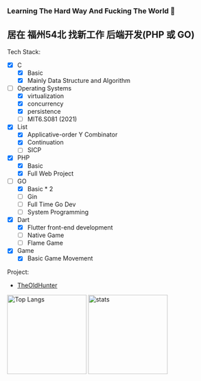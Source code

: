 ### Learning The Hard Way And Fucking The World 👋

## 居在 福州54北 找新工作 后端开发(PHP 或 GO)

Tech Stack:
- [x] C
  - [x] Basic
  - [x] Mainly Data Structure and Algorithm
- [ ] Operating Systems
  - [x] virtualization
  - [x] concurrency
  - [x] persistence
  - [ ] MIT6.S081 (2021)
- [x] List
  - [x] Applicative-order Y Combinator
  - [x] Continuation
  - [ ] SICP
- [x] PHP
  - [x] Basic
  - [x] Full Web Project
- [ ] GO
  - [x] Basic * 2
  - [ ] Gin
  - [ ] Full Time Go Dev
  - [ ] System Programming
- [x] Dart
  - [x] Flutter front-end development
  - [ ] Native Game
  - [ ] Flame Game
- [x] Game
  - [x] Basic Game Movement
     
Project:
  - [TheOldHunter](https://github.com/paranoidxc/TheOldHunter)


<img src="https://github-readme-stats.vercel.app/api/top-langs/?username=paranoidxc&layout=compact&langs_count=8&role=OWNER,COLLABORATOR" alt="Top Langs" height="185px"/> <img src="https://github-readme-stats.vercel.app/api?username=paranoidxc&count_private=true&show_icons=true&include_all_commits=true&role=OWNER,ORGANIZATION_MEMBER,COLLABORATOR" alt="stats" height="185px">

<!--
**paranoidxc/paranoidxc** is a ✨ _special_ ✨ repository because its `README.md` (this file) appears on your GitHub profile.

Here are some ideas to get you started:

- 🔭 I’m currently working on ...
- 🌱 I’m currently learning ...
- 👯 I’m looking to collaborate on ...
- 🤔 I’m looking for help with ...
- 💬 Ask me about ...
- 📫 How to reach me: ...
- 😄 Pronouns: ...
- ⚡ Fun fact: ...
-->
